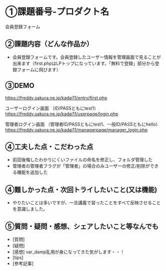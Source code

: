 # ①課題番号-プロダクト名
会員登録フォーム

## ②課題内容（どんな作品か）
- 会員登録フォームです。会員登録したユーザー情報を管理画面で見ることが出来ます（first.phpはLPトップになっています。「無料で登録」部分から登録フォームに飛びます）

## ③DEMO
https://freddy.sakura.ne.jp/kadai11/entry/first.php

ユーザーログイン画面 （ID/PASSともにtest1）
https://freddy.sakura.ne.jp/kadai11/userpage/login.php

管理者ログイン画面 （管理者ID/PASSともにtest1、一般ID/PASSともにhello）
https://freddy.sakura.ne.jp/kadai11/managerpage/manager_login.php

## ④工夫した点・こだわった点
- 前回後悔したわかりにくいファイルの命名を修正し、フォルダ管理した
- 管理者の管理者フラグが「管理者」の場合のみユーザーの修正/削除ができる機能を追加した

## ④難しかった点・次回トライしたいこと(又は機能)
- やりたいことは多いですが、一旦講義で習ったことをすべて反映させることを意識しました。

## ⑤質問・疑問・感想、シェアしたいこと等なんでも
- [質問]
- [疑問]
- [感想] var_damp乱用が身になってきた気がします・・！
- [tips]
- [参考記事]
